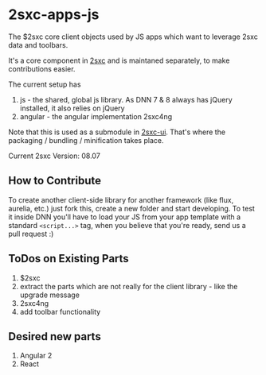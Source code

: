# 2sxc-apps-js
The $2sxc core client objects used by JS apps which want to leverage 2sxc data and toolbars.

It's a core component in [2sxc](https://github.com/2sic/2sxc/) and is maintaned separately, to make contributions easier. 

The current setup has

1. js - the shared, global js library. As DNN 7 & 8 always has jQuery installed, it also relies on jQuery
2. angular - the angular implementation 2sxc4ng

Note that this is used as a submodule in [2sxc-ui](https://github.com/2sic/2sxc-ui). That's where the packaging / bundling / minification takes place. 

Current 2sxc Version: 08.07

## How to Contribute
To create another client-side library for another framework (like flux, aurelia, etc.) just fork this, create a new folder and start developing. To test it inside DNN you'll have to load your JS from your app template with a standard `<script...>` tag, when you believe that you're ready, send us a pull request :) 

## ToDos on Existing Parts

1. $2sxc
  1. extract the parts which are not really for the client library - like the upgrade message
2. 2sxc4ng
  1. add toolbar functionality


## Desired new parts

1. Angular 2
2. React
